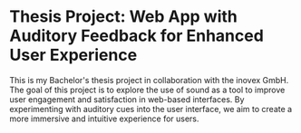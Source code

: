 # Thesis Project: Web App with Auditory Feedback for Enhanced User Experience

This is my Bachelor's thesis project in collaboration with the inovex GmbH. The goal of this project is to explore the use of sound as a tool to improve user engagement and satisfaction in web-based interfaces. By experimenting with auditory cues into the user interface, we aim to create a more immersive and intuitive experience for users.
